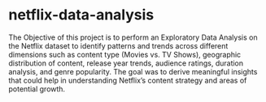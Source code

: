 # netflix-data-analysis
The Objective of this project is to perform an Exploratory Data Analysis on the Netflix dataset to identify patterns and trends across different dimensions such as content type (Movies vs. TV Shows), geographic distribution of content, release year trends, audience ratings, duration analysis, and genre popularity. The goal was to derive meaningful insights that could help in understanding Netflix’s content strategy and areas of potential growth.
